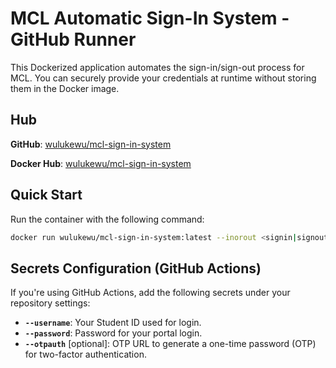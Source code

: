 ﻿# MCL Automatic Sign-In System - GitHub Runner

This Dockerized application automates the sign-in/sign-out process for MCL. You can securely provide your credentials at runtime without storing them in the Docker image.

## Hub

**GitHub**: [wulukewu/mcl-sign-in-system](https://github.com/wulukewu/mcl-sign-in-system)

**Docker Hub**: [wulukewu/mcl-sign-in-system](https://hub.docker.com/r/wulukewu/mcl-sign-in-system)

## Quick Start

Run the container with the following command:

```bash
docker run wulukewu/mcl-sign-in-system:latest --inorout <signin|signout> --username <your_username> --password <your_password> --otpauth <[optional] otpauth_url>
```

## Secrets Configuration (GitHub Actions)

If you're using GitHub Actions, add the following secrets under your repository settings:

- **`--username`**: Your Student ID used for login.
- **`--password`**: Password for your portal login.
- **`--otpauth`** [optional]: OTP URL to generate a one-time password (OTP) for two-factor authentication.
